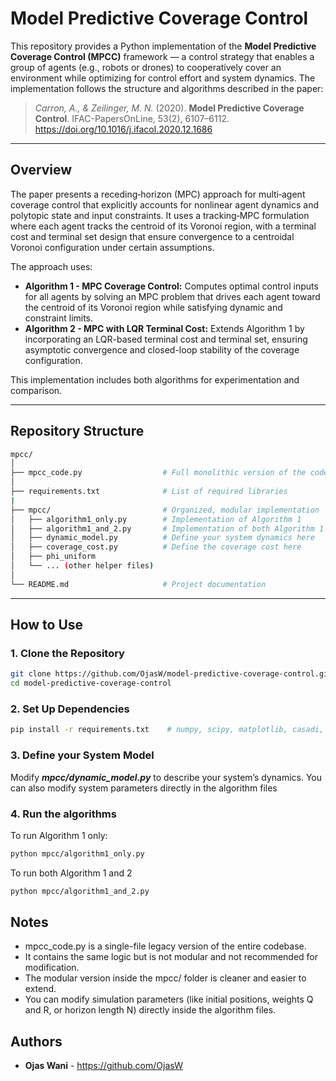 # Model Predictive Coverage Control

This repository provides a Python implementation of the **Model Predictive Coverage Control (MPCC)** framework — a control strategy that enables a group of agents (e.g., robots or drones) to cooperatively cover an environment while optimizing for control effort and system dynamics. The implementation follows the structure and algorithms described in the paper:

> *Carron, A., & Zeilinger, M. N.* (2020). **Model Predictive Coverage Control**. IFAC-PapersOnLine, 53(2), 6107–6112. https://doi.org/10.1016/j.ifacol.2020.12.1686


---

## Overview

The paper presents a receding‐horizon (MPC) approach for multi‐agent coverage control that explicitly accounts for nonlinear agent dynamics and polytopic state and input constraints. It uses a tracking‐MPC formulation where each agent tracks the centroid of its Voronoi region, with a terminal cost and terminal set design that ensure convergence to a centroidal Voronoi configuration under certain assumptions.

The approach uses:
- **Algorithm 1 - MPC Coverage Control:** Computes optimal control inputs for all agents by solving an MPC problem that drives each agent toward the centroid of its Voronoi region while satisfying dynamic and constraint limits.
- **Algorithm 2 - MPC with LQR Terminal Cost:** Extends Algorithm 1 by incorporating an LQR-based terminal cost and terminal set, ensuring asymptotic convergence and closed-loop stability of the coverage configuration.

This implementation includes both algorithms for experimentation and comparison.

---

## Repository Structure
```bash
mpcc/
│
├── mpcc_code.py                  # Full monolithic version of the code (legacy/unorganized)
│
├── requirements.txt              # List of required libraries
|
├── mpcc/                         # Organized, modular implementation
│   ├── algorithm1_only.py        # Implementation of Algorithm 1
│   ├── algorithm1_and_2.py       # Implementation of both Algorithm 1 and Algorithm 2
│   ├── dynamic_model.py          # Define your system dynamics here
│   ├── coverage_cost.py          # Define the coverage cost here
│   ├── phi_uniform
│   └── ... (other helper files)
│
└── README.md                     # Project documentation
```
---

## How to Use

### 1. Clone the Repository
```bash
git clone https://github.com/OjasW/model-predictive-coverage-control.git
cd model-predictive-coverage-control
```
### 2. Set Up Dependencies
```bash
pip install -r requirements.txt    # numpy, scipy, matplotlib, casadi, shapely
```
### 3. Define your System Model
Modify *__mpcc/dynamic_model.py__* to describe your system’s dynamics. You can also modify system parameters directly in the algorithm files

### 4. Run the algorithms
To run Algorithm 1 only:
```bash
python mpcc/algorithm1_only.py
```
To run both Algorithm 1 and 2
```bash
python mpcc/algorithm1_and_2.py
```
## Notes
- mpcc_code.py is a single-file legacy version of the entire codebase.
- It contains the same logic but is not modular and not recommended for modification.
- The modular version inside the mpcc/ folder is cleaner and easier to extend.
- You can modify simulation parameters (like initial positions, weights Q and R, or horizon length N) directly inside the algorithm files.

## Authors
* **Ojas Wani** - https://github.com/OjasW

